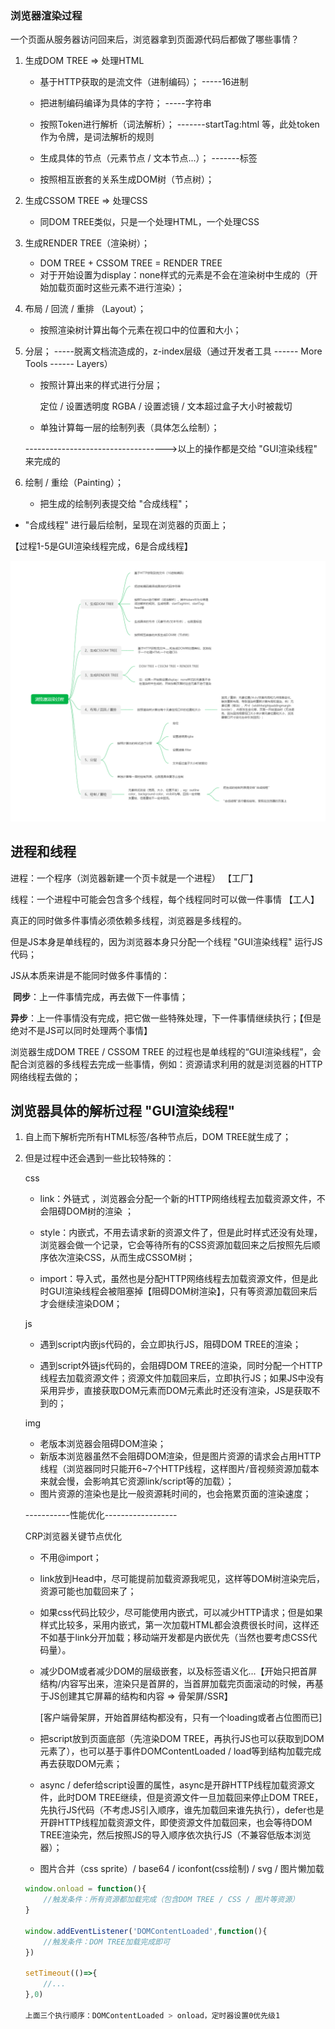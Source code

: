 ### 浏览器渲染过程

一个页面从服务器访问回来后，浏览器拿到页面源代码后都做了哪些事情？

1. 生成DOM TREE   =>   处理HTML

   - 基于HTTP获取的是流文件（进制编码）；    -----16进制

   - 把进制编码编译为具体的字符；   -----字符串

   - 按照Token进行解析（词法解析）；         -------startTag:html 等，此处token作为令牌，是词法解析的规则

   - 生成具体的节点（元素节点 / 文本节点...）；   -------标签

   - 按照相互嵌套的关系生成DOM树（节点树）；

2. 生成CSSOM TREE   =>  处理CSS

   - 同DOM TREE类似，只是一个处理HTML，一个处理CSS

3. 生成RENDER TREE（渲染树）；    

   - DOM TREE + CSSOM TREE  = RENDER TREE
   - 对于开始设置为display：none样式的元素是不会在渲染树中生成的（开始加载页面时这些元素不进行渲染）；

4. 布局 / 回流 / 重排 （Layout）；

   - 按照渲染树计算出每个元素在视口中的位置和大小；

5. 分层；    -----脱离文档流造成的，z-index层级（通过开发者工具 ------  More Tools ------ Layers）

   - 按照计算出来的样式进行分层；

     定位 / 设置透明度  RGBA / 设置滤镜 / 文本超过盒子大小时被裁切 

   - 单独计算每一层的绘制列表（具体怎么绘制）；

   ----------------------------------->以上的操作都是交给 "GUI渲染线程" 来完成的

6. 绘制 / 重绘（Painting）；

   - 把生成的绘制列表提交给 "合成线程"；
- "合成线程" 进行最后绘制，呈现在浏览器的页面上；

【过程1-5是GUI渲染线程完成，6是合成线程】

![](/img/blog/render/浏览器渲染过程.png)



## 进程和线程

进程：一个程序（浏览器新建一个页卡就是一个进程）  【工厂】

线程：一个进程中可能会包含多个线程，每个线程同时可以做一件事情  【工人】



真正的同时做多件事情必须依赖多线程，浏览器是多线程的。

但是JS本身是单线程的，因为浏览器本身只分配一个线程 "GUI渲染线程" 运行JS代码；

JS从本质来讲是不能同时做多件事情的：

​	**同步**：上一件事情完成，再去做下一件事情；

​	**异步**：上一件事情没有完成，把它做一些特殊处理，下一件事情继续执行；【但是绝对不是JS可以同时处理两个事情】

浏览器生成DOM TREE / CSSOM TREE 的过程也是单线程的“GUI渲染线程”，会配合浏览器的多线程去完成一些事情，例如：资源请求利用的就是浏览器的HTTP网络线程去做的；



## 浏览器具体的解析过程 "GUI渲染线程"

1. 自上而下解析完所有HTML标签/各种节点后，DOM TREE就生成了；

2. 但是过程中还会遇到一些比较特殊的：	

   css

   - link：外链式 ，浏览器会分配一个新的HTTP网络线程去加载资源文件，不会阻碍DOM树的渲染 ；

   - style：内嵌式，不用去请求新的资源文件了，但是此时样式还没有处理，浏览器会做一个记录，它会等待所有的CSS资源加载回来之后按照先后顺序依次渲染CSS，从而生成CSSOM树；

   - import：导入式，虽然也是分配HTTP网络线程去加载资源文件，但是此时GUI渲染线程会被阻塞掉【阻碍DOM树渲染】，只有等资源加载回来后才会继续渲染DOM；

   js

   - 遇到script内嵌js代码的，会立即执行JS，阻碍DOM TREE的渲染；

   - 遇到script外链js代码的，会阻碍DOM TREE的渲染，同时分配一个HTTP线程去加载资源文件；资源文件加载回来后，立即执行JS；如果JS中没有采用异步，直接获取DOM元素而DOM元素此时还没有渲染，JS是获取不到的；

   img

   - 老版本浏览器会阻碍DOM渲染；
   - 新版本浏览器虽然不会阻碍DOM渲染，但是图片资源的请求会占用HTTP线程（浏览器同时只能开6~7个HTTP线程，这样图片/音视频资源加载本来就会慢，会影响其它资源link/script等的加载）；
   - 图片资源的渲染也是比一般资源耗时间的，也会拖累页面的渲染速度；

   -----------性能优化------------------

   CRP浏览器关键节点优化

   - 不用@import；

   - link放到Head中，尽可能提前加载资源我呢见，这样等DOM树渲染完后，资源可能也加载回来了；

   - 如果css代码比较少，尽可能使用内嵌式，可以减少HTTP请求；但是如果样式比较多，采用内嵌式，第一次加载HTML都会浪费很长时间，这样还不如基于link分开加载；移动端开发都是内嵌优先（当然也要考虑CSS代码量）。

   - 减少DOM或者减少DOM的层级嵌套，以及标签语义化...【开始只把首屏结构/内容写出来，渲染只是首屏的，当首屏加载完页面滚动的时候，再基于JS创建其它屏幕的结构和内容 => 骨架屏/SSR】

     [客户端骨架屏，开始首屏结构都没有，只有一个loading或者占位图而已]

   - 把script放到页面底部（先渲染DOM TREE，再执行JS也可以获取到DOM元素了），也可以基于事件DOMContentLoaded / load等到结构加载完成再去获取DOM元素；

   - async / defer给script设置的属性，async是开辟HTTP线程加载资源文件，此时DOM TREE继续，但是资源文件一旦加载回来停止DOM TREE，先执行JS代码（不考虑JS引入顺序，谁先加载回来谁先执行），defer也是开辟HTTP线程加载资源文件，即使资源文件加载回来，也会等待DOM TREE渲染完，然后按照JS的导入顺序依次执行JS（不兼容低版本浏览器）；
   - 图片合并（css  sprite）/ base64 / iconfont(css绘制) / svg / 图片懒加载

   ```javascript
   window.onload = function(){
       //触发条件：所有资源都加载完成（包含DOM TREE / CSS / 图片等资源）
   }
   
   window.addEventListener('DOMContentLoaded',function(){
       //触发条件：DOM TREE加载完成即可
   })
   
   setTimeout(()=>{
       //...
   },0)
   
   上面三个执行顺序：DOMContentLoaded > onload，定时器设置0优先级1
   ```

